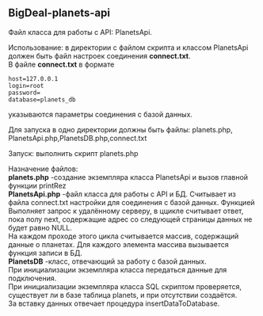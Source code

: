 ## BigDeal-planets-api

Файл класса для работы с API: PlanetsApi.

Использование: в директории с файлом скрипта и классом PlanetsApi должен быть файл настроек соединения <b>connect.txt</b>.<br>
В файле <b>connect.txt</b> в формате <br>
```
host=127.0.0.1 
login=root  
password=    
database=planets_db 
```
указываются параметры соединения с базой данных.

Для запуска в одно директории должны быть файлы:  planets.php, PlanetsApi.php,PlanetsDB.php,connect.txt

Запуск: выполнить скрипт planets.php

Назначение файлов: <br>
<b>planets.php</b> -создание экземпляра класса PlanetsApi и вызов главной функции printRez <br>
<b>PlanetsApi.php</b> -файл класса для работы с API и БД. Считывает из файла  connect.txt настройки для соединения с базой данных.
Функцией  Выполняет запрос к удалённому серверу, 
в ццикле считывает ответ, пока полу next, содержащие адрес со следующей страницы данных не будет равно NULL. <br>
На каждом проходе этого цикла считывается массив, содержащий данные о планетах.
Для каждого элемента массива вызывается функция записи в БД. <br>
<b>PlanetsDB</b> -класс, отвечающий за работу с базой данных. <br> 
При инициализации экземпляра класса передаться данные для подключения.<br>
При инициализации экземпляра класса SQL скриптом проверяется, существует ли в базе таблица planets, и при отсутствии создаётся.<br>
За вставку данных отвечает процедура insertDataToDatabase.
